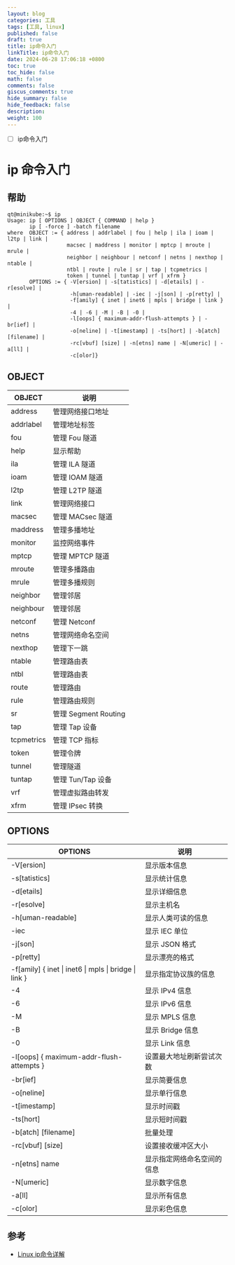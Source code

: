 ```yaml
---
layout: blog
categories: 工具
tags: [工具, linux]
published: false
draft: true
title: ip命令入门
linkTitle: ip命令入门
date: 2024-06-28 17:06:18 +0800
toc: true
toc_hide: false
math: false
comments: false
giscus_comments: true
hide_summary: false
hide_feedback: false
description: 
weight: 100
---
```


- [ ] ip命令入门

# ip 命令入门

## 帮助

```shell
qt@minikube:~$ ip
Usage: ip [ OPTIONS ] OBJECT { COMMAND | help }
       ip [ -force ] -batch filename
where  OBJECT := { address | addrlabel | fou | help | ila | ioam | l2tp | link |
                   macsec | maddress | monitor | mptcp | mroute | mrule |
                   neighbor | neighbour | netconf | netns | nexthop | ntable |
                   ntbl | route | rule | sr | tap | tcpmetrics |
                   token | tunnel | tuntap | vrf | xfrm }
       OPTIONS := { -V[ersion] | -s[tatistics] | -d[etails] | -r[esolve] |
                    -h[uman-readable] | -iec | -j[son] | -p[retty] |
                    -f[amily] { inet | inet6 | mpls | bridge | link } |
                    -4 | -6 | -M | -B | -0 |
                    -l[oops] { maximum-addr-flush-attempts } | -br[ief] |
                    -o[neline] | -t[imestamp] | -ts[hort] | -b[atch] [filename] |
                    -rc[vbuf] [size] | -n[etns] name | -N[umeric] | -a[ll] |
                    -c[olor]}
```

## OBJECT

| OBJECT     | 说明                 |
| ---------- | -------------------- |
| address    | 管理网络接口地址     |
| addrlabel  | 管理地址标签         |
| fou        | 管理 Fou 隧道        |
| help       | 显示帮助             |
| ila        | 管理 ILA 隧道        |
| ioam       | 管理 IOAM 隧道       |
| l2tp       | 管理 L2TP 隧道       |
| link       | 管理网络接口         |
| macsec     | 管理 MACsec 隧道     |
| maddress   | 管理多播地址         |
| monitor    | 监控网络事件         |
| mptcp      | 管理 MPTCP 隧道      |
| mroute     | 管理多播路由         |
| mrule      | 管理多播规则         |
| neighbor   | 管理邻居             |
| neighbour  | 管理邻居             |
| netconf    | 管理 Netconf         |
| netns      | 管理网络命名空间     |
| nexthop    | 管理下一跳           |
| ntable     | 管理路由表           |
| ntbl       | 管理路由表           |
| route      | 管理路由             |
| rule       | 管理路由规则         |
| sr         | 管理 Segment Routing |
| tap        | 管理 Tap 设备        |
| tcpmetrics | 管理 TCP 指标        |
| token      | 管理令牌             |
| tunnel     | 管理隧道             |
| tuntap     | 管理 Tun/Tap 设备    |
| vrf        | 管理虚拟路由转发     |
| xfrm       | 管理 IPsec 转换      |

## OPTIONS

| OPTIONS                                               | 说明                       |
| ----------------------------------------------------- | -------------------------- |
| -V[ersion]                                            | 显示版本信息               |
| -s[tatistics]                                         | 显示统计信息               |
| -d[etails]                                            | 显示详细信息               |
| -r[esolve]                                            | 显示主机名                 |
| -h[uman-readable]                                     | 显示人类可读的信息         |
| -iec                                                  | 显示 IEC 单位              |
| -j[son]                                               | 显示 JSON 格式             |
| -p[retty]                                             | 显示漂亮的格式             |
| -f[amily] { inet \| inet6 \| mpls \| bridge \| link } | 显示指定协议族的信息       |
| -4                                                    | 显示 IPv4 信息             |
| -6                                                    | 显示 IPv6 信息             |
| -M                                                    | 显示 MPLS 信息             |
| -B                                                    | 显示 Bridge 信息           |
| -0                                                    | 显示 Link 信息             |
| -l[oops] { maximum-addr-flush-attempts }              | 设置最大地址刷新尝试次数   |
| -br[ief]                                              | 显示简要信息               |
| -o[neline]                                            | 显示单行信息               |
| -t[imestamp]                                          | 显示时间戳                 |
| -ts[hort]                                             | 显示短时间戳               |
| -b[atch] [filename]                                   | 批量处理                   |
| -rc[vbuf] [size]                                      | 设置接收缓冲区大小         |
| -n[etns] name                                         | 显示指定网络命名空间的信息 |
| -N[umeric]                                            | 显示数字信息               |
| -a[ll]                                                | 显示所有信息               |
| -c[olor]                                              | 显示彩色信息               |

## 参考

  - [Linux ip命令详解](https://www.codeplayer.org/Wiki/Router/Linux%20ip%E5%91%BD%E4%BB%A4%E8%AF%A6%E8%A7%A3.html)